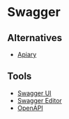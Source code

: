 # Swagger

## Alternatives

- [Apiary](https://apiary.io/)

## Tools

- [Swagger UI](/swagger-ui.md)
- [Swagger Editor](/swagger-editor.md)
- [OpenAPI](/openapi.md)
